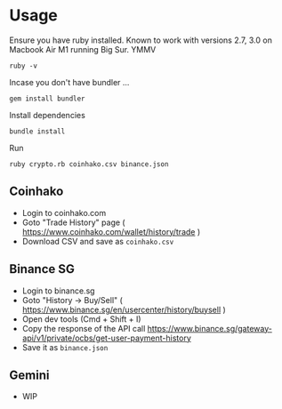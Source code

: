 # Usage

Ensure you have ruby installed. Known to work with versions 2.7, 3.0 on Macbook Air M1 running Big Sur. YMMV
```
ruby -v 
```

Incase you don't have bundler ...
```
gem install bundler
```

Install dependencies
```
bundle install
```

Run
```
ruby crypto.rb coinhako.csv binance.json 
```

## Coinhako

* Login to coinhako.com
* Goto "Trade History" page ( https://www.coinhako.com/wallet/history/trade ) 
* Download CSV and save as `coinhako.csv`

## Binance SG

* Login to binance.sg
* Goto "History -> Buy/Sell" ( https://www.binance.sg/en/usercenter/history/buysell )
* Open dev tools (Cmd + Shift + I)
* Copy the response of the API call https://www.binance.sg/gateway-api/v1/private/ocbs/get-user-payment-history
* Save it as `binance.json`

## Gemini

* WIP